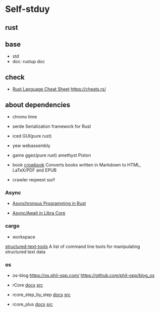# Self-stduy

## rust

## base

- std
- doc:  rustup doc

## check

- [Rust Language Cheat Sheet](https://cheats.rs/) https://cheats.rs/

## about dependencies

- chrono time 

- serde Serialization framework for Rust

- iced  GUI(pure rust) 

- yew  webassembly

- game  ggez(pure rust) amethyst Piston

- book [crowbook](https://github.com/lise-henry/crowbook) Converts books written in Markdown to HTML, LaTeX/PDF and EPUB

- crawler reqwest surf

### Async

- [Asynchronous Programming in Rust](https://rust-lang.github.io/async-book/index.html)

- [Async/Await in Libra Core](https://community.libra.org/t/async-await-in-libra-core/1566)

### cargo

- workspace

[structured-text-tools](https://github.com/dbohdan/structured-text-tools) A list of command line tools for manipulating structured text data


### os

- os-blog https://os.phil-opp.com/
          https://github.com/phil-opp/blog_os
		  

- rCore [docs](https://rucore.gitbook.io/rust-os-docs/) [src](https://github.com/rcore-os/rCore)
- rcore_step_by_step [docs](https://learningos.github.io/rcore_step_by_step_webdoc/) [src](https://github.com/LearningOS/rcore_step_by_step)
- rcore_plus [docs](https://rcore.gitbook.io/rust-os-docs/) [src](https://rcore.gitbook.io/rust-os-docs/)


